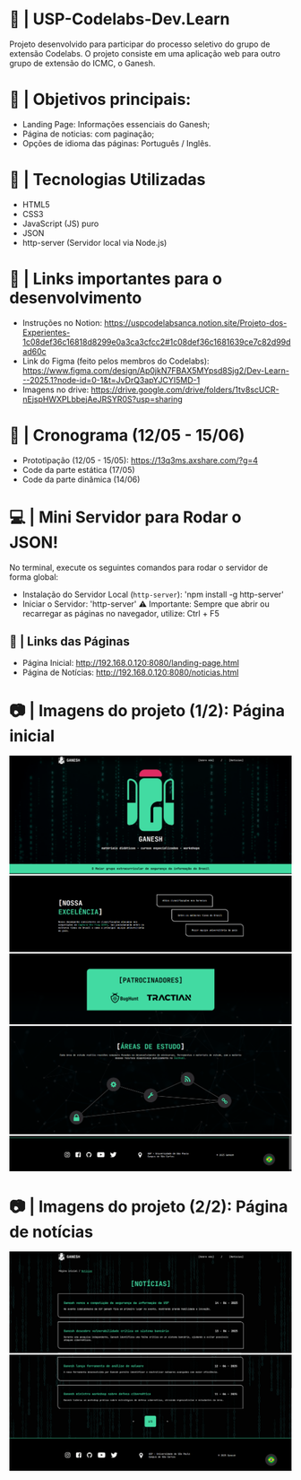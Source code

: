 # 🧪 | USP-Codelabs-Dev.Learn
Projeto desenvolvido para participar do processo seletivo do grupo de extensão Codelabs. O projeto consiste em uma aplicação web para outro grupo de extensão do ICMC, o Ganesh. 

# 🎯 | Objetivos principais:
- Landing Page: Informações essenciais do Ganesh;
- Página de noticias: com paginação;
- Opções de idioma das páginas: Português / Inglês.

# 🚀 | Tecnologias Utilizadas
- HTML5
- CSS3
- JavaScript (JS) puro
- JSON
- http-server (Servidor local via Node.js)

# 🛒 | Links importantes para o desenvolvimento
- Instruções no Notion: https://uspcodelabsanca.notion.site/Projeto-dos-Experientes-1c08def36c16818d8299e0a3ca3cfcc2#1c08def36c1681639ce7c82d99dad60c
- Link do Figma (feito pelos membros do Codelabs): https://www.figma.com/design/Ap0jkN7FBAX5MYpsd8Sjg2/Dev-Learn---2025.1?node-id=0-1&t=JvDrQ3apYJCYI5MD-1
- Imagens no drive: https://drive.google.com/drive/folders/1tv8scUCR-nEjspHWXPLbbejAeJRSYR0S?usp=sharing

# 📅 | Cronograma (12/05 - 15/06)
- Prototipação (12/05 - 15/05): https://13q3ms.axshare.com/?g=4
- Code da parte estática (17/05)
- Code da parte dinâmica (14/06)

# 💻 | Mini Servidor para Rodar o JSON!
No terminal, execute os seguintes comandos para rodar o servidor de forma global:
- Instalação do Servidor Local (`http-server`): 'npm install -g http-server'
- Iniciar o Servidor: 'http-server'
⚠️ Importante: Sempre que abrir ou recarregar as páginas no navegador, utilize: Ctrl + F5

## 📎 | Links das Páginas
- Página Inicial: http://192.168.0.120:8080/landing-page.html
- Página de Notícias: http://192.168.0.120:8080/noticias.html

# 📷 | Imagens do projeto (1/2): Página inicial
![alt text](image-6.png)
![alt text](image-2.png)
![alt text](image-3.png)
![alt text](image-4.png)
![alt text](image-5.png)

# 📷 | Imagens do projeto (2/2): Página de notícias
![alt text](image-7.png)
![alt text](image-8.png)
